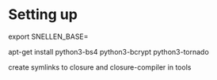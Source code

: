 # Setting up

export SNELLEN_BASE=<the directory>

apt-get install python3-bs4 python3-bcrypt python3-tornado

create symlinks to closure and closure-compiler in tools
